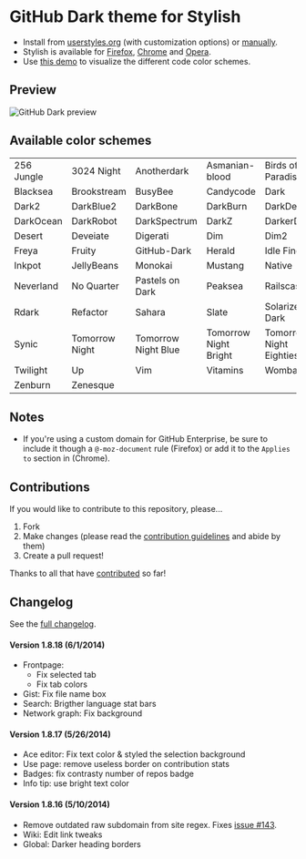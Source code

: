 # GitHub Dark theme for Stylish
- Install from [userstyles.org](http://userstyles.org/styles/37035) (with customization options) or [manually](https://raw.github.com/StylishThemes/GitHub-Dark/master/github-dark.css).
- Stylish is available for [Firefox](https://addons.mozilla.org/en-US/firefox/addon/2108/), [Chrome](https://chrome.google.com/extensions/detail/fjnbnpbmkenffdnngjfgmeleoegfcffe) and [Opera](https://addons.opera.com/en/extensions/details/stylish-for-opera/).
- Use [this demo](http://StylishThemes.github.io/GitHub-Dark/) to visualize the different code color schemes.

## Preview
![GitHub Dark preview](http://i.imgur.com/MsrHuFh.png)

## Available color schemes

|   |   |   |   |   |
| --- | --- | --- | --- | --- |
| 256 Jungle | 3024 Night | Anotherdark | Asmanian-blood | Birds of Paradise |
| Blacksea | Brookstream | BusyBee | Candycode | Dark |
| Dark2 | DarkBlue2 | DarkBone | DarkBurn | DarkDevel |
| DarkOcean | DarkRobot | DarkSpectrum | DarkZ | DarkerDesert |
| Desert | Deveiate | Digerati | Dim | Dim2 |
| Freya | Fruity | GitHub-Dark | Herald | Idle Fingers |
| Inkpot | JellyBeans | Monokai | Mustang | Native |
| Neverland | No Quarter | Pastels on Dark | Peaksea | Railscasts |
| Rdark | Refactor | Sahara | Slate | Solarized Dark |
| Synic | Tomorrow Night | Tomorrow Night Blue | Tomorrow Night Bright | Tomorrow Night Eighties |
| Twilight | Up | Vim | Vitamins | Wombat |
| Zenburn | Zenesque |  |  |  |

## Notes

* If you're using a custom domain for GitHub Enterprise, be sure to include it though a `@-moz-document` rule (Firefox) or add it to the `Applies to` section in (Chrome).

## Contributions

If you would like to contribute to this repository, please...

1. Fork
2. Make changes (please read the [contribution guidelines](https://github.com/StylishThemes/GitHub-Dark/blob/master/CONTRIBUTING.md) and abide by them)
3. Create a pull request!

Thanks to all that have [contributed](https://github.com/StylishThemes/GitHub-Dark/graphs/contributors) so far!

## Changelog

See the [full changelog](https://github.com/StylishThemes/GitHub-Dark/wiki).

#### Version 1.8.18 (6/1/2014)

* Frontpage:
  * Fix selected tab
  * Fix tab colors
* Gist: Fix file name box
* Search: Brigther language stat bars
* Network graph: Fix background

#### Version 1.8.17 (5/26/2014)

* Ace editor: Fix text color &amp; styled the selection background
* Use page: remove useless border on contribution stats
* Badges: fix contrasty number of repos badge
* Info tip: use bright text color

#### Version 1.8.16 (5/10/2014)

* Remove outdated raw subdomain from site regex. Fixes [issue #143](https://github.com/StylishThemes/GitHub-Dark/issues/143).
* Wiki: Edit link tweaks
* Global: Darker heading borders
